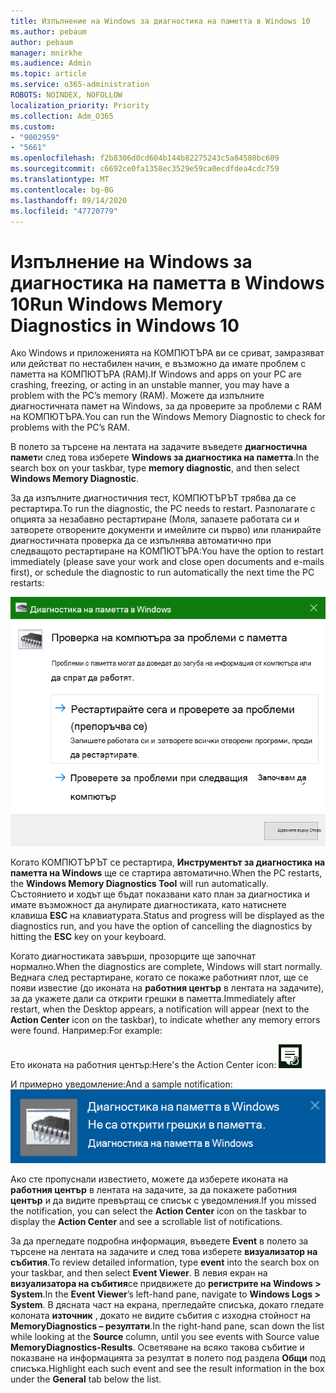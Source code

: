 ```yaml
---
title: Изпълнение на Windows за диагностика на паметта в Windows 10
ms.author: pebaum
author: pebaum
manager: mnirkhe
ms.audience: Admin
ms.topic: article
ms.service: o365-administration
ROBOTS: NOINDEX, NOFOLLOW
localization_priority: Priority
ms.collection: Adm_O365
ms.custom:
- "9002959"
- "5661"
ms.openlocfilehash: f2b8306d0cd604b144b82275243c5a84580bc609
ms.sourcegitcommit: c6692ce0fa1358ec3529e59ca0ecdfdea4cdc759
ms.translationtype: MT
ms.contentlocale: bg-BG
ms.lasthandoff: 09/14/2020
ms.locfileid: "47720779"
---
```

# <a name="run-windows-memory-diagnostics-in-windows-10"></a><span data-ttu-id="6efb0-102">Изпълнение на Windows за диагностика на паметта в Windows 10</span><span class="sxs-lookup"><span data-stu-id="6efb0-102">Run Windows Memory Diagnostics in Windows 10</span></span>

<span data-ttu-id="6efb0-103">Ако Windows и приложенията на КОМПЮТЪРА ви се сриват, замразяват или действат по нестабилен начин, е възможно да имате проблем с паметта на КОМПЮТЪРА (RAM).</span><span class="sxs-lookup"><span data-stu-id="6efb0-103">If Windows and apps on your PC are crashing, freezing, or acting in an unstable manner, you may have a problem with the PC’s memory (RAM).</span></span> <span data-ttu-id="6efb0-104">Можете да изпълните диагностичната памет на Windows, за да проверите за проблеми с RAM на КОМПЮТЪРА.</span><span class="sxs-lookup"><span data-stu-id="6efb0-104">You can run the Windows Memory Diagnostic to check for problems with the PC’s RAM.</span></span>

<span data-ttu-id="6efb0-105">В полето за търсене на лентата на задачите въведете **диагностична памет**и след това изберете **Windows за диагностика на паметта**.</span><span class="sxs-lookup"><span data-stu-id="6efb0-105">In the search box on your taskbar, type **memory diagnostic**, and then select **Windows Memory Diagnostic**.</span></span> 

<span data-ttu-id="6efb0-106">За да изпълните диагностичния тест, КОМПЮТЪРЪТ трябва да се рестартира.</span><span class="sxs-lookup"><span data-stu-id="6efb0-106">To run the diagnostic, the PC needs to restart.</span></span> <span data-ttu-id="6efb0-107">Разполагате с опцията за незабавно рестартиране (Моля, запазете работата си и затворете отворените документи и имейлите си първо) или планирайте диагностичната проверка да се изпълнява автоматично при следващото рестартиране на КОМПЮТЪРА:</span><span class="sxs-lookup"><span data-stu-id="6efb0-107">You have the option to restart immediately (please save your work and close open documents and e-mails first), or schedule the diagnostic to run automatically the next time the PC restarts:</span></span>

![Диагностика на паметта в Windows](media/windows-memory-diagnostic.png)

<span data-ttu-id="6efb0-109">Когато КОМПЮТЪРЪТ се рестартира, **Инструментът за диагностика на паметта на Windows** ще се стартира автоматично.</span><span class="sxs-lookup"><span data-stu-id="6efb0-109">When the PC restarts, the **Windows Memory Diagnostics Tool** will run automatically.</span></span> <span data-ttu-id="6efb0-110">Състоянието и ходът ще бъдат показвани като план за диагностика и имате възможност да анулирате диагностиката, като натиснете клавиша **ESC** на клавиатурата.</span><span class="sxs-lookup"><span data-stu-id="6efb0-110">Status and progress will be displayed as the diagnostics run, and you have the option of cancelling the diagnostics by hitting the **ESC** key on your keyboard.</span></span>

<span data-ttu-id="6efb0-111">Когато диагностиката завърши, прозорците ще започнат нормално.</span><span class="sxs-lookup"><span data-stu-id="6efb0-111">When the diagnostics are complete, Windows will start normally.</span></span>
<span data-ttu-id="6efb0-112">Веднага след рестартиране, когато се покаже работният плот, ще се появи известие (до иконата на **работния център** в лентата на задачите), за да укажете дали са открити грешки в паметта.</span><span class="sxs-lookup"><span data-stu-id="6efb0-112">Immediately after restart, when the Desktop appears, a notification will appear (next to the **Action Center** icon on the taskbar), to indicate whether any memory errors were found.</span></span> <span data-ttu-id="6efb0-113">Например:</span><span class="sxs-lookup"><span data-stu-id="6efb0-113">For example:</span></span>

<span data-ttu-id="6efb0-114">Ето иконата на работния център:</span><span class="sxs-lookup"><span data-stu-id="6efb0-114">Here's the Action Center icon:</span></span> ![Икона на работния център](media/action-center-icon.png) 

<span data-ttu-id="6efb0-116">И примерно уведомление:</span><span class="sxs-lookup"><span data-stu-id="6efb0-116">And a sample notification:</span></span> ![Без грешки в паметта](media/no-memory-errors.png)

<span data-ttu-id="6efb0-118">Ако сте пропуснали известието, можете да изберете иконата на **работния център** в лентата на задачите, за да покажете работния **център** и да видите превъртащ се списък с уведомления.</span><span class="sxs-lookup"><span data-stu-id="6efb0-118">If you missed the notification, you can select the **Action Center** icon  on the taskbar to display the **Action Center** and see a scrollable list of notifications.</span></span>

<span data-ttu-id="6efb0-119">За да прегледате подробна информация, въведете **Event** в полето за търсене на лентата на задачите и след това изберете **визуализатор на събития**.</span><span class="sxs-lookup"><span data-stu-id="6efb0-119">To review detailed information, type **event** into the search box on your taskbar, and then select **Event Viewer**.</span></span> <span data-ttu-id="6efb0-120">В левия екран на **визуализатора на събития**се придвижете до **регистрите на Windows > System**.</span><span class="sxs-lookup"><span data-stu-id="6efb0-120">In the **Event Viewer**’s left-hand pane, navigate to **Windows Logs > System**.</span></span> <span data-ttu-id="6efb0-121">В дясната част на екрана, прегледайте списъка, докато гледате колоната **източник** , докато не видите събития с изходна стойност на **MemoryDiagnostics – резултати**.</span><span class="sxs-lookup"><span data-stu-id="6efb0-121">In the right-hand pane, scan down the list while looking at the **Source** column, until you see events with Source value **MemoryDiagnostics-Results**.</span></span> <span data-ttu-id="6efb0-122">Осветяване на всяко такова събитие и показване на информацията за резултат в полето под раздела **Общи** под списъка.</span><span class="sxs-lookup"><span data-stu-id="6efb0-122">Highlight each such event and see the result information in the box under the **General** tab below the list.</span></span>
